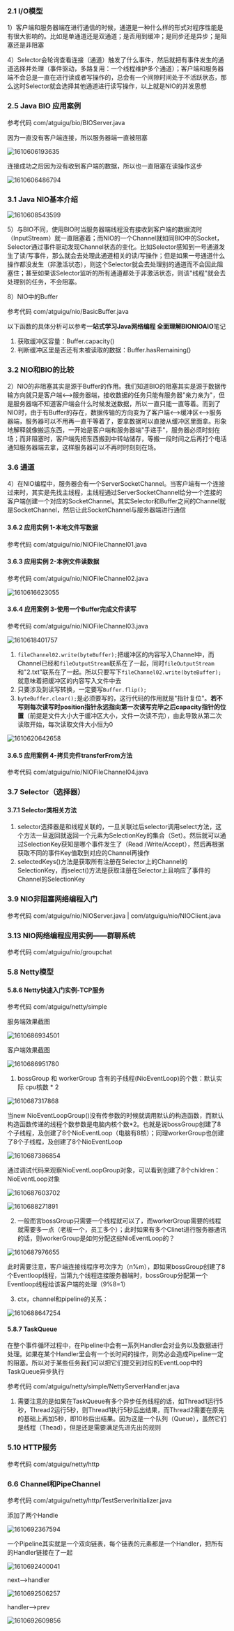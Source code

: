 ### 2.1 I/O模型

1）客户端和服务器端在进行通信的时候，通道是一种什么样的形式对程序性能是有很大影响的。比如是单通道还是双通道；是否用到缓冲；是同步还是异步；是阻塞还是非阻塞

4）Selector会轮询查看连接（通道）触发了什么事件，然后就把有事件发生的通道选择并处理（事件驱动，多路复用：一个线程维护多个通道）；客户端和服务器端不会总是一直在进行读或者写操作的，总会有一个间隙时间处于不活跃状态，那么这时Selector就会选择其他通道进行读写操作，以上就是NIO的并发思想

### 2.5 Java BIO 应用案例

参考代码 com/atguigu/bio/BIOServer.java

因为一直没有客户端连接，所以服务器端一直被阻塞

![1610606193635](assets/1610606193635.png)

连接成功之后因为没有收到客户端的数据，所以也一直阻塞在读操作这步

![1610606486794](assets/1610606486794.png)

### 3.1 Java NIO基本介绍

![1610608543599](assets/1610608543599.png)

5）与BIO不同，使用BIO时当服务器端线程没有接收到客户端的数据流时（InputStream）就一直阻塞着；而NIO的一个Channel就如同BIO中的Socket，Selector通过事件驱动发现Channel状态的变化。比如Selector感知到一号通道发生了读/写事件，那么就会去处理此通道相关的读/写操作；但是如果一号通道什么操作都没发生（非激活状态），则这个Selector就会去处理别的通道而不会因此阻塞住；甚至如果该Selector监听的所有通道都处于非激活状态，则该"线程"就会去处理别的任务，不会阻塞。

8）NIO中的Buffer

参考代码 com/atguigu/nio/BasicBuffer.java

以下函数的具体分析可以参考**一站式学习Java网络编程 全面理解BIONIOAIO**笔记

1. 获取缓冲区容量：Buffer.capacity()
2. 判断缓冲区里是否还有未被读取的数据：Buffer.hasRemaining()

### 3.2 NIO和BIO的比较

2）NIO的非阻塞其实是源于Buffer的作用。我们知道BIO的阻塞其实是源于数据传输方向就只是客户端<——>服务器端，接收数据的任务只能有服务器"亲力亲为"，但是服务器端不知道客户端会什么时候发送数据，所以一直只能一直等着。而到了NIO时，由于有Buffer的存在，数据传输的方向变为了客户端<——>缓冲区<——>服务器端，服务器可以不用再一直干等着了，要拿数据可以直接从缓冲区里面拿。形象地解释就像搬运东西，一开始是客户端和服务器端"手递手"，服务器必须时刻在场；而非阻塞时，客户端先把东西搬到中转站储存，等搬一段时间之后再打个电话通知服务器端去拿，这样服务器可以不再时时刻刻在场。

### 3.6 通道

4）在NIO编程中，服务器会有一个ServerSocketChannel。当客户端有一个连接过来时，其实是先找主线程，主线程通过ServerSocketChannel给分一个连接的客户端创建一个对应的SocketChannel。其实Selector和Buffer之间的Channel就是SocketChannel，然后让此SocketChannel与服务器端进行通信

#### 3.6.2 应用实例 1-本地文件写数据

参考代码 com/atguigu/nio/NIOFileChannel01.java

#### 3.6.3 应用实例 2-本例文件读数据

参考代码 com/atguigu/nio/NIOFileChannel02.java

![1610616623055](assets/1610616623055.png)

#### 3.6.4 应用案例 3-使用一个Buffer完成文件读写

参考代码 com/atguigu/nio/NIOFileChannel03.java

![1610618401757](assets/1610618401757.png)

1. `fileChannel02.write(byteBuffer);`把缓冲区的内容写入Channel中，而Channel已经和`fileOutputStream`联系在了一起，同时`fileOutputStream`和"2.txt"联系在了一起。所以只要写下`fileChannel02.write(byteBuffer);`就意味着把缓冲区的内容写入文件中去
2. 只要涉及到读写转换，一定要写`Buffer.flip();`
3. `byteBuffer.clear();`是必须要写的，这行代码的作用就是"指针复位"。**若不写则每次读写时position指针永远指向第一次读写完毕之后capacity指针的位置**（前提是文件大小大于缓冲区大小，文件一次读不完），由此导致从第二次读取开始，每次读取文件大小恒为0

![1610620642658](assets/1610620642658.png)

#### 3.6.5 应用案例 4-拷贝完件transferFrom方法 

参考代码 com/atguigu/nio/NIOFileChannel04.java

### 3.7 Selector（选择器） 

#### 3.7.1 Selector类相关方法

1. selector选择器是和线程关联的，一旦关联过后selector调用select方法，这个方法一旦返回就返回一个元素为SelectionKey的集合（Set）。然后就可以通过SelectionKey获知是哪个事件发生了（Read /Write/Accept），然后再根据获取不同的事件Key值取到对应的Channel再操作
2. selectedKeys()方法是获取所有注册在Selector上的Channel的SelectionKey，而select()方法是获取注册在Selector上且响应了事件的Channel的SelectionKey

### 3.9 NIO非阻塞网络编程入门

参考代码 com/atguigu/nio/NIOServer.java | com/atguigu/nio/NIOClient.java

### 3.13 NIO网络编程应用实例——群聊系统

参考代码 com/atguigu/nio/groupchat

### 5.8 Netty模型

#### 5.8.6 Netty快速入门实例-TCP服务

参考代码 com/atguigu/netty/simple

服务端效果截图

![1610686934501](assets/1610686934501.png)

客户端效果截图

![1610686951780](assets/1610686951780.png)

1. bossGroup 和 workerGroup 含有的子线程(NioEventLoop)的个数：默认实际 cpu核数 * 2

![1610687317868](assets/1610687317868.png)

当new NioEventLoopGroup()没有传参数的时候就调用默认的构造函数，而默认构造函数传递的线程个数参数是电脑内核个数*2。也就是说bossGroup创建了8个子线程，及创建了8个NioEventLoop（电脑有8核）；同理workerGroup也创建了8个子线程，及创建了8个NioEventLoop

![1610687386854](assets/1610687386854.png)

通过调试代码来观察NioEventLoopGroup对象，可以看到创建了8个children：NioEventLoop对象

![1610687603702](assets/1610687603702.png)

![1610688271891](assets/1610688271891.png)

2. 一般而言bossGroup只需要一个线程就可以了，而workerGroup需要的线程就需要多一点（老板一个，员工多个）；此时如果有多个Clinet进行服务器通讯的话，则workerGroup是如何分配这些NioEventLoop的？

![1610687976655](assets/1610687976655.png)

此时需要注意，客户端连接线程序号次序为（n%m），即如果bossGroup创建了8个Eventloop线程，当第九个线程连接服务器端时，bossGroup分配第一个Eventloop线程给该客户端的处理（9%8=1）

3. ctx，channel和pipeline的关系：

![1610688647254](assets/1610688647254.png)

#### 5.8.7 TaskQueue

在整个事件循环过程中，在Pipeline中会有一系列Handler会对业务以及数据进行处理。如果在某个Handler里会有一个长时间的操作，则势必会造成Pipeline一定的阻塞。所以对于某些任务我们可以把它们提交到对应的EventLoop中的TaskQueue异步执行

参考代码 com/atguigu/netty/simple/NettyServerHandler.java

1. 需要注意的是如果在TaskQueue有多个异步任务线程的话，如Thread1运行5秒，Thread2运行5秒，则Thread1执行5秒后出结果，而Thread2需要在原先的基础上再加5秒，即10秒后出结果。因为这是一个队列（Queue），虽然它们是线程（Thead），但是还是需要满足先进先出的规则

### 5.10 HTTP服务

参考代码 com/atguigu/netty/http

### 6.6 Channel和PipeChannel

参考代码 com/atguigu/netty/http/TestServerInitializer.java

添加了两个Handle

![1610692367594](assets/1610692367594.png)

一个Pipeline其实就是一个双向链表，每个链表的元素都是一个Handler，把所有的Handler链接在了一起

![1610692400041](assets/1610692400041.png)

next——>handler

![1610692506257](assets/1610692506257.png)

handler——>prev

![1610692609856](assets/1610692609856.png)



